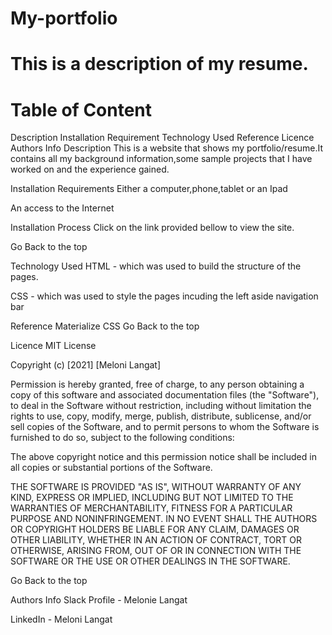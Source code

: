 # My-portfolio 
# This is a description of my resume.
# Table of Content
Description
Installation Requirement
Technology Used
Reference
Licence
Authors Info
Description
This is a website that shows my portfolio/resume.It contains all my background information,some sample projects that I have worked on and the experience gained.

Installation
Requirements
Either a computer,phone,tablet or an Ipad

An access to the Internet

Installation Process
Click on the link provided bellow to view the site. 

Go Back to the top

Technology Used
HTML - which was used to build the structure of the pages.

CSS - which was used to style the pages incuding the left aside navigation bar

Reference
Materialize CSS
Go Back to the top

Licence
MIT License

Copyright (c) [2021] [Meloni Langat]

Permission is hereby granted, free of charge, to any person obtaining a copy of this software and associated documentation files (the "Software"), to deal in the Software without restriction, including without limitation the rights to use, copy, modify, merge, publish, distribute, sublicense, and/or sell copies of the Software, and to permit persons to whom the Software is furnished to do so, subject to the following conditions:

The above copyright notice and this permission notice shall be included in all copies or substantial portions of the Software.

THE SOFTWARE IS PROVIDED "AS IS", WITHOUT WARRANTY OF ANY KIND, EXPRESS OR IMPLIED, INCLUDING BUT NOT LIMITED TO THE WARRANTIES OF MERCHANTABILITY, FITNESS FOR A PARTICULAR PURPOSE AND NONINFRINGEMENT. IN NO EVENT SHALL THE AUTHORS OR COPYRIGHT HOLDERS BE LIABLE FOR ANY CLAIM, DAMAGES OR OTHER LIABILITY, WHETHER IN AN ACTION OF CONTRACT, TORT OR OTHERWISE, ARISING FROM, OUT OF OR IN CONNECTION WITH THE SOFTWARE OR THE USE OR OTHER DEALINGS IN THE SOFTWARE.

Go Back to the top

Authors Info
Slack Profile - Melonie Langat

LinkedIn - Meloni Langat
